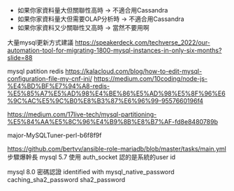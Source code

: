 

* 如果你家資料量大但關聯性高時 -> 不適合用Cassandra
* 如果你家資料量大但需要OLAP分析時 -> 不適合用Cassandra
* 如果你家資料又少關聯性又高時 -> 當然不要用啊

大量mysql更新方式建議
https://speakerdeck.com/techverse_2022/our-automation-tool-for-migrating-1800-mysql-instances-in-only-six-months?slide=88


mysql patition redis
https://kalacloud.com/blog/how-to-edit-mysql-configuration-file-my-cnf-ini/
https://medium.com/10coding/node-js-%E4%BD%BF%E7%94%A8-redis-%E5%85%A7%E5%AD%98%E4%BE%86%E5%AD%98%E5%8F%96%E6%9C%AC%E5%9C%B0%E8%B3%87%E6%96%99-9557660196f4

https://medium.com/17live-tech/mysql-partitioning-%E5%84%AA%E5%8C%96%E4%B9%8B%E8%B7%AF-fd8e8480789b

major-MySQLTuner-perl-b6f8f9f


https://github.com/bertvv/ansible-role-mariadb/blob/master/tasks/main.yml
步驟爆幹長
mysql 5.7
使用 auth_socket 認的是系統的user id

mysql 8.0 密碼認證
identified with mysql_native_password
caching_sha2_password
sha2_password
